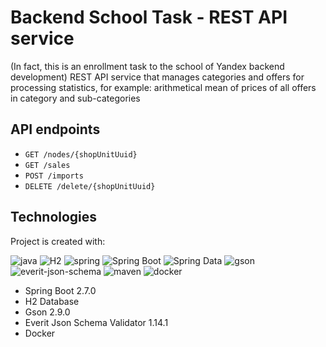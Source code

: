 # Backend School Task - REST API service
(In fact, this is an enrollment task to the school of Yandex backend development)
REST API service that manages categories and offers for processing statistics, for example: arithmetical mean of prices of all offers in category and sub-categories

## API endpoints
* `GET /nodes/{shopUnitUuid}`
* `GET /sales`
* `POST /imports`
* `DELETE /delete/{shopUnitUuid}`

## Technologies
Project is created with:

![java](https://img.shields.io/badge/Java-ED8B00?style=for-the-badge&logo=java&logoColor=white)
![H2](https://img.shields.io/badge/H2-DB-blue?style=for-the-badge&labelColor=blue&color=green)
![spring](https://img.shields.io/badge/spring%20-%236DB33F.svg?&style=for-the-badge&logo=spring&logoColor=white)
![Spring Boot](https://img.shields.io/static/v1?style=for-the-badge&message=Spring+Boot&color=6DB33F&logo=Spring+Boot&logoColor=FFFFFF&label=)
![Spring Data](https://img.shields.io/static/v1?style=for-the-badge&message=Spring+Data&color=6DB33F&logo=Spring+Data&logoColor=FFFFFF&label=)
![gson](https://img.shields.io/badge/GSON-violet?style=for-the-badge)
![everit-json-schema](https://img.shields.io/badge/EVERIT--json--schema-fadds?style=for-the-badge)
![maven](https://img.shields.io/badge/Maven-C71A36?style=for-the-badge&logo=apache-maven)
![docker](https://img.shields.io/badge/docker-%232496ED.svg?&style=for-the-badge&logo=docker&logoColor=white)
* Spring Boot 2.7.0
* H2 Database
* Gson 2.9.0
* Everit Json Schema Validator 1.14.1
* Docker
